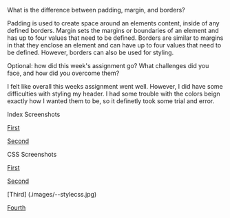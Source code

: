 
What is the difference between padding, margin, and borders?

Padding is used to create space around an elements content, inside of any defined borders.
Margin sets the margins or boundaries of an element and has up to four values that need to be defined. 
Borders are similar to margins in that they enclose an element and can have up to four values that need to be defined. However, borders can also be used for styling. 



Optional: how did this week's assignment go? What challenges did you face, and how did you overcome them?

I felt like overall this weeks assignment went well. However, I did have some difficulties with styling my header. I had some trouble with the colors beign exactly how I wanted them to be, so it definetly took some trial and error. 



Index Screenshots

[First](./images/index.jpg)

[Second](./images/-index.jpg)

CSS Screenshots 

[First](.images/stylecss.jpg)

[Second](.images/-stylecss.jpg)

[Third] (.images/--stylecss.jpg)

[Fourth](.images/fontcss.jpg)
